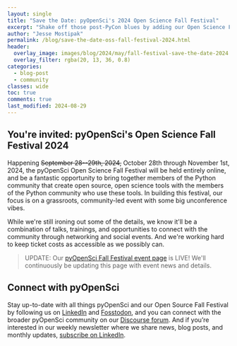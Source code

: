 ```yaml
---
layout: single
title: "Save the Date: pyOpenSci's 2024 Open Science Fall Festival"
excerpt: "Shake off those post-PyCon blues by adding our Open Science Fall Festival to your calendar!"
author: "Jesse Mostipak"
permalink: /blog/save-the-date-oss-fall-festival-2024.html
header:
  overlay_image: images/blog/2024/may/fall-festival-save-the-date-2024.png
  overlay_filter: rgba(20, 13, 36, 0.8)
categories:
  - blog-post
  - community
classes: wide
toc: true
comments: true
last_modified: 2024-08-29
---
```

## You're invited: pyOpenSci's Open Science Fall Festival 2024
Happening ~~September 28--29th, 2024,~~ October 28th through November 1st, 2024, the pyOpenSci Open Science Fall Festival will be held entirely online, and be a fantastic opportunity to bring together members of the Python community that create open source, open science tools with the members of the Python community who use these tools. In building this festival, our focus is on a grassroots, community-led event with some big unconference vibes.

While we're still ironing out some of the details, we know it'll be a combination of talks, trainings, and opportunities to connect with the community through networking and social events. And we're working hard to keep ticket costs as accessible as we possibly can.

> UPDATE: Our [pyOpenSci Fall Festival event page](https://www.pyopensci.org/events/pyopensci-2024-fall-festival.html) is LIVE! We'll continuously be updating this page with event news and details.

## Connect with pyOpenSci
Stay up-to-date with all things pyOpenSci and our Open Source Fall Festival by following us on [LinkedIn](https://www.linkedin.com/company/pyopensci) and [Fosstodon](https://fosstodon.org/@pyOpenSci), and you can connect with the broader pyOpenSci community on our [Discourse forum](https://pyopensci.discourse.group/). And if you’re interested in our weekly newsletter where we share news, blog posts, and monthly updates, [subscribe on LinkedIn](https://www.linkedin.com/build-relation/newsletter-follow?entityUrn=7179551305344933888).
